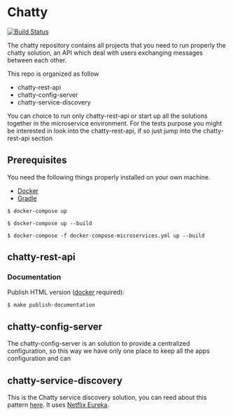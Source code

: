 # Chatty
[![Build Status](https://travis-ci.org/fabianopaes/nw-chatty-rest-api.svg?branch=master)](https://travis-ci.org/fabianopaes/nw-chatty-rest-api)

The chatty repository contains all projects that you need to run properly the chatty solution, an API which deal with users exchanging messages between each other.

This repo is organized as follow

* chatty-rest-api
* chatty-config-server
* chatty-service-discovery

You can choice to run only chatty-rest-api or start up all the solutions together in the microservice environment. For the tests purpose you might be interested in look into the chatty-rest-api, if so just jump into the chatty-rest-api section

## Prerequisites

You need the following things properly installed on your own machine.

* [Docker](https://github.com/Netflix/eureka)
* [Gradle](https://gradle.org/) 

``` console
$ docker-compose up
```

```console
$ docker-compose up --build
`````

```console
$ docker-compose -f docker-compose-microservices.yml up --build
``````

## chatty-rest-api

### Documentation

Publish HTML version ([docker](https://www.docker.com/community-edition) required):

```console
$ make publish-documentation
```


## chatty-config-server

The chatty-config-server is an solution to provide a centralized configuration, so this way we have only one place to keep all the apps configuration and can 

## chatty-service-discovery

This is the Chatty service discovery solution, you can reed about this pattern [here](http://microservices.io/patterns/server-side-discovery.html). It uses [Netflix Eureka](https://github.com/Netflix/eureka).






